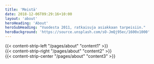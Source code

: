 ```yaml
---
title: 'Meistä'
date: 2018-12-06T09:29:16+10:00
layout: 'about'
heroHeading: 'About'
heroSubHeading: "Vuodesta 2011, ratkaisuja asiakkaan tarpeisiin."
heroBackground: 'https://source.unsplash.com/sO-JmQj95ec/1600x1000'
---
```


<div>
{{< content-strip-left "/pages/about" "content1" >}}
</div>
<div>
{{< content-strip-right "/pages/about" "content2" >}}
</div>
<div>
{{< content-strip-center "/pages/about" "content3" >}}
</div>

